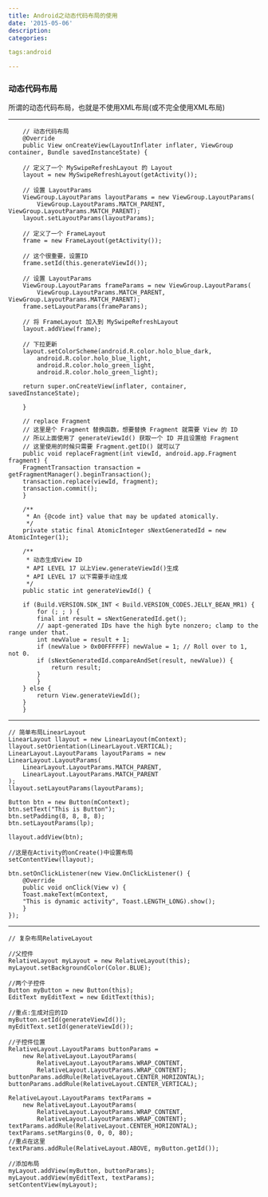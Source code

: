 ```yaml
---
title: Android之动态代码布局的使用
date: '2015-05-06'
description:
categories:

tags:android

---
```


>

### 动态代码布局

>

所谓的动态代码布局，也就是不使用XML布局(或不完全使用XML布局)

>

---

>

	    // 动态代码布局
	    @Override
	    public View onCreateView(LayoutInflater inflater, ViewGroup container, Bundle savedInstanceState) {

		// 定义了一个 MySwipeRefreshLayout 的 Layout 
		layout = new MySwipeRefreshLayout(getActivity());
	
		// 设置 LayoutParams
		ViewGroup.LayoutParams layoutParams = new ViewGroup.LayoutParams(
			ViewGroup.LayoutParams.MATCH_PARENT, ViewGroup.LayoutParams.MATCH_PARENT);
		layout.setLayoutParams(layoutParams);

		// 定义了一个 FrameLayout
		frame = new FrameLayout(getActivity());

		// 这个很重要，设置ID
		frame.setId(this.generateViewId());

		// 设置 LayoutParams
		ViewGroup.LayoutParams frameParams = new ViewGroup.LayoutParams(
			ViewGroup.LayoutParams.MATCH_PARENT, ViewGroup.LayoutParams.MATCH_PARENT);
		frame.setLayoutParams(frameParams);

		// 将 FrameLayout 加入到 MySwipeRefreshLayout
		layout.addView(frame);

		// 下拉更新
		layout.setColorScheme(android.R.color.holo_blue_dark,
			android.R.color.holo_blue_light,
			android.R.color.holo_green_light,
			android.R.color.holo_green_light);

		return super.onCreateView(inflater, container, savedInstanceState);

	    }

	    // replace Fragment
	    // 这里是个 Fragment 替换函数，想要替换 Fragment 就需要 View 的 ID
	    // 所以上面使用了 generateViewId() 获取一个 ID 并且设置给 Fragment
	    // 这里使用的时候只需要 Fragment.getID() 就可以了
	    public void replaceFragment(int viewId, android.app.Fragment fragment) {
		FragmentTransaction transaction = getFragmentManager().beginTransaction();
		transaction.replace(viewId, fragment);
		transaction.commit();
	    }

	    /**
	     * An {@code int} value that may be updated atomically.
	     */
	    private static final AtomicInteger sNextGeneratedId = new AtomicInteger(1);

	    /**
	     * 动态生成View ID
	     * API LEVEL 17 以上View.generateViewId()生成
	     * API LEVEL 17 以下需要手动生成
	     */
	    public static int generateViewId() {

		if (Build.VERSION.SDK_INT < Build.VERSION_CODES.JELLY_BEAN_MR1) {
		    for (; ; ) {
			final int result = sNextGeneratedId.get();
			// aapt-generated IDs have the high byte nonzero; clamp to the range under that.
			int newValue = result + 1;
			if (newValue > 0x00FFFFFF) newValue = 1; // Roll over to 1, not 0.
			if (sNextGeneratedId.compareAndSet(result, newValue)) {
			    return result;
			}
		    }
		} else {
		    return View.generateViewId();
		}
	    }

>

---

>

	// 简单布局LinearLayout
	LinearLayout llayout = new LinearLayout(mContext);
	llayout.setOrientation(LinearLayout.VERTICAL);
	LinearLayout.LayoutParams layoutParams = new LinearLayout.LayoutParams(
		LinearLayout.LayoutParams.MATCH_PARENT,
		LinearLayout.LayoutParams.MATCH_PARENT
	);
	llayout.setLayoutParams(layoutParams);

	Button btn = new Button(mContext);
	btn.setText("This is Button");
	btn.setPadding(8, 8, 8, 8);
	btn.setLayoutParams(lp);

	llayout.addView(btn);

	//这是在Activity的onCreate()中设置布局
	setContentView(llayout);

	btn.setOnClickListener(new View.OnClickListener() {
	    @Override
	    public void onClick(View v) {
		Toast.makeText(mContext,
		"This is dynamic activity", Toast.LENGTH_LONG).show();
	    }
	});

>

---

>

	// 复杂布局RelativeLayout 

	//父控件
	RelativeLayout myLayout = new RelativeLayout(this);
	myLayout.setBackgroundColor(Color.BLUE); 

	//两个子控件
	Button myButton = new Button(this);
	EditText myEditText = new EditText(this);

	//重点:生成对应的ID
	myButton.setId(generateViewId());
	myEditText.setId(generateViewId());

	//子控件位置
	RelativeLayout.LayoutParams buttonParams =
		new RelativeLayout.LayoutParams(
			RelativeLayout.LayoutParams.WRAP_CONTENT,
			RelativeLayout.LayoutParams.WRAP_CONTENT);
	buttonParams.addRule(RelativeLayout.CENTER_HORIZONTAL);
	buttonParams.addRule(RelativeLayout.CENTER_VERTICAL);

	RelativeLayout.LayoutParams textParams =
		new RelativeLayout.LayoutParams(
			RelativeLayout.LayoutParams.WRAP_CONTENT,
			RelativeLayout.LayoutParams.WRAP_CONTENT);
	textParams.addRule(RelativeLayout.CENTER_HORIZONTAL);
	textParams.setMargins(0, 0, 0, 80);
	//重点在这里
	textParams.addRule(RelativeLayout.ABOVE, myButton.getId());

	//添加布局
	myLayout.addView(myButton, buttonParams);
	myLayout.addView(myEditText, textParams);
	setContentView(myLayout);


